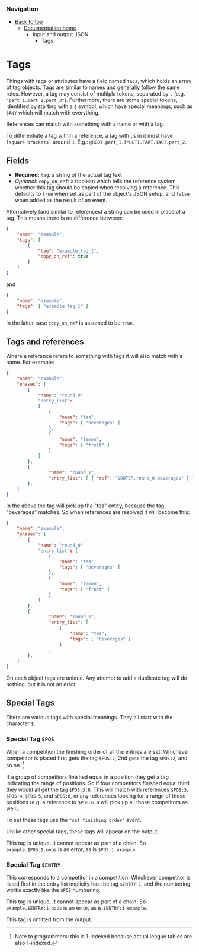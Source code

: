 ### Navigation

- [Back to top](../../readme.md)
  - [Documentation home](../readme.md)
    - Input and output JSON
      - Tags

# Tags

Things with tags or attributes have a field named `tags`, which holds an array of tag objects. Tags are similar to names and generally follow the same rules. However, a tag may consist of multiple tokens, separated by `.` (e.g. `"part_1.part_2.part_3"`). Furthermore, there are some special tokens, identified by starting with a `$` symbol, which have special meanings, such as `$ANY` which will match with everything.

References can match with something with a name or with a tag.

To differentiate a tag within a reference, a tag with `.`s in it must have `[square brackets]` around it. E.g.: `@ROOT.part_1.[MULTI.PART.TAG].part_2`.

## Fields

- **Required:** `tag`: a string of the actual tag text
- *Optional:* `copy_on_ref`: a boolean which tells the reference system whether this tag should be copied when resolving a reference. This defaults to `true` when set as part of the object's JSON setup, and `false` when added as the result of an event.

Alternatively (and similar to references) a string can be used in place of a tag. This means there is no difference between:

```json
{
	"name": "example",
	"tags": [
		{
			"tag": "example_tag_1",
			"copy_on_ref": true
		} 
	]
}
```
	
and

```json
{
	"name": "example",
	"tags": [ "example_tag_1" ]
}
```

In the latter case `copy_on_ref` is assumed to be `true`.

## Tags and references

Where a reference refers to something with tags it will also match with a name. For example:

```json
{
	"name": "example",
	"phases": [
		{
			"name": "round_0"
			"entry_list":
			[
				{
					"name": "tea",
					"tags": [ "beverages" ]
				},
				{
					"name": "lemon",
					"tags": [ "fruit" ]
				}
			]
		},
		{
				"name": "round_1",
				"entry_list": [ { "ref": "$OUTER.round_0.beverages" } ]
		},
	]
}
```
	
In the above the tag will pick up the "tea" entity, because the tag "beverages" matches. So when references are resolved it will become this:

```json
{
	"name": "example",
	"phases": [
		{
			"name": "round_0"
			"entry_list": [
				{
					"name": "tea",
					"tags": [ "beverages" ]
				},
				{
					"name": "lemon",
					"tags": [ "fruit" ]
				}
			]
		},
		{
				"name": "round_1",
				"entry_list": [
					{
						"name": "tea",
						"tags": [ "beverages" ]
					}
				]
		},
	]
}
```

On each object tags are unique. Any attempt to add a duplicate tag will do nothing, but it is not an error.

## Special Tags

There are various tags with special meanings. They all start with the character `$`.

### Special Tag `$POS`

When a competition the finishing order of all the entries are set. Whichever competitor is placed first gets the tag `$POS:1`, 2nd gets the tag `$POS:2`, and so on. [^1]

If a group of competitors finished equal in a position they get a tag indicating the range of positions. So if four competitors finished equal third they would all get the tag `$POS:3:6`. This will match with references `$POS:3`, `$POS:4`, `$POS:5`, and `$POS:6`, or any references looking for a range of those positions (e.g. a reference to `$POS:6:8` will pick up all those competitors as well).

To set these tags use the `"set_finishing_order"` event.

Unlike other special tags, these tags will appear on the output.

This tag is unique. It cannot appear as part of a chain. So `example.$POS:1.oops` is an error, as is `$POS:1.example`.

[^1]: Note to programmers: this is 1-indexed because actual league tables are also 1-indexed.

### Special Tag `$ENTRY`

This corresponds to a competitor in a competition. Whichever competitor is listed first in the entry list implicity has the tag `$ENTRY:1`, and the numbering works exactly like the `$POS` numbering.

This tag is unique. It cannot appear as part of a chain. So `example.$ENTRY:1.oops` is an error, as is `$ENTRY:1.example`.

This tag is omitted from the output.

